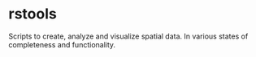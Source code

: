 # rstools
Scripts to create, analyze and visualize spatial data. In various states of completeness and functionality.
